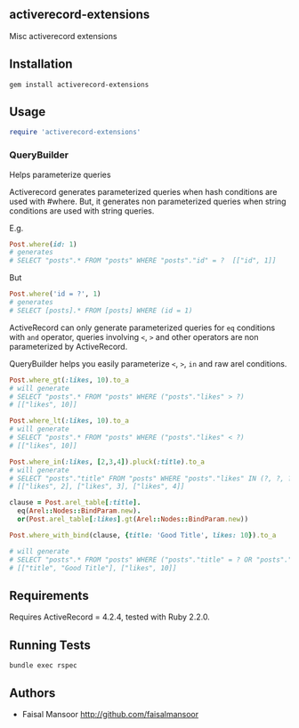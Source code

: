 ## activerecord-extensions

Misc activerecord extensions

## Installation

`gem install activerecord-extensions`

## Usage

```ruby
require 'activerecord-extensions'
```

### QueryBuilder

Helps parameterize queries

Activerecord generates parameterized queries when hash conditions are used with #where.
But, it generates non parameterized queries when string conditions are used with string queries.

E.g.

```ruby
Post.where(id: 1)
# generates
# SELECT "posts".* FROM "posts" WHERE "posts"."id" = ?  [["id", 1]]
```

But

```ruby
Post.where('id = ?', 1)
# generates
# SELECT [posts].* FROM [posts] WHERE (id = 1)
```

ActiveRecord can only generate parameterized queries for `eq` conditions with `and` operator, queries involving `<`, `>`
and other operators are non parameterized by ActiveRecord.

QueryBuilder helps you easily parameterize `<`, `>`, `in` and raw arel conditions.

```ruby
Post.where_gt(:likes, 10).to_a
# will generate
# SELECT "posts".* FROM "posts" WHERE ("posts"."likes" > ?)
# [["likes", 10]]
```

```ruby
Post.where_lt(:likes, 10).to_a
# will generate
# SELECT "posts".* FROM "posts" WHERE ("posts"."likes" < ?)
# [["likes", 10]]
```

```ruby
Post.where_in(:likes, [2,3,4]).pluck(:title).to_a
# will generate
# SELECT "posts"."title" FROM "posts" WHERE "posts"."likes" IN (?, ?, ?)
# [["likes", 2], ["likes", 3], ["likes", 4]]
```

```ruby
clause = Post.arel_table[:title].
  eq(Arel::Nodes::BindParam.new).
  or(Post.arel_table[:likes].gt(Arel::Nodes::BindParam.new))

Post.where_with_bind(clause, {title: 'Good Title', likes: 10}).to_a

# will generate
# SELECT "posts".* FROM "posts" WHERE ("posts"."title" = ? OR "posts"."likes" > ?)
# [["title", "Good Title"], ["likes", 10]]
```

## Requirements

Requires ActiveRecord = 4.2.4, tested with Ruby 2.2.0.

## Running Tests

`bundle exec rspec`

## Authors

* Faisal Mansoor http://github.com/faisalmansoor
